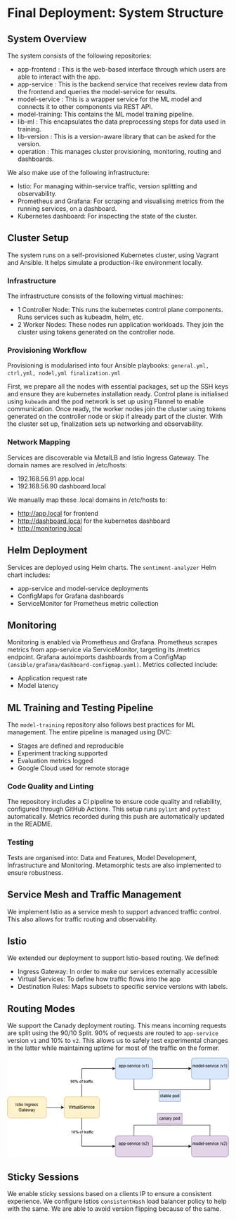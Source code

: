 # Final Deployment: System Structure

## System Overview
The system consists of the following repositories:
* app-frontend : This is the web-based interface through which users are able to interact with the app.
* app-service : This is the backend service that receives review data from the frontend and queries the model-service for results.
* model-service : This is a wrapper service for the ML model and connects it to other components via REST API.
* model-training: This contains the ML model training pipeline.
* lib-ml : This encapsulates the data preprocessing steps for data used in training.
* lib-version : This is a version-aware library that can be asked for the version.
* operation : This manages cluster provisioning, monitoring, routing and dashboards.

We also make use of the following infrastructure:
* Istio: For managing within-service traffic, version splitting and observability. 
* Prometheus and Grafana: For scraping and visualising metrics from the running services, on a dashboard.
* Kubernetes dashboard: For inspecting the state of the cluster.

## Cluster Setup
The system runs on a self-provisioned Kubernetes cluster, using Vagrant and Ansible. It helps simulate a production-like environment locally. 

### Infrastructure
The infrastructure consists of the following virtual machines:
* 1 Controller Node: This runs the kubernetes control plane components. Runs services such as kubeadm, helm, etc.
* 2 Worker Nodes: These nodes run application workloads. They join the cluster using tokens generated on the controller node.

### Provisioning Workflow 
Provisioning is modularised into four Ansible playbooks: ``` general.yml, ctrl,yml, nodel,yml finalization.yml ```

First, we prepare all the nodes with essential packages, set up the SSH keys and ensure they are kubernetes installation ready. Control plane is initialised using ```kubeadm``` and the pod network is set up using Flannel to enable communication. Once ready, the worker nodes join the cluster using tokens generated on the controller node or skip if already part of the cluster. With the cluster set up, finalization sets up networking and observability.

### Network Mapping
Services are discoverable via MetalLB and Istio Ingress Gateway. The domain names are resolved in /etc/hosts: 
* 192.168.56.91 app.local
* 192.168.56.90 dashboard.local

We manually map these .local domains in /etc/hosts to:
* http://app.local for frontend 
* http://dashboard.local for the kubernetes dashboard
* http://monitoring.local 

## Helm Deployment
Services are deployed using Helm charts. The ```sentiment-analyzer``` Helm chart includes:
* app-service and model-service deployments
* ConfigMaps for Grafana dashboards
* ServiceMonitor for Prometheus metric collection

## Monitoring 
Monitoring is enabled via Prometheus and Grafana. Prometheus scrapes metrics from app-service via ServiceMonitor, targeting its /metrics endpoint. Grafana autoimports dashboards from a ConfigMap ```(ansible/grafana/dashboard-configmap.yaml)```. Metrics collected include:
* Application request rate 
* Model latency

## ML Training and Testing Pipeline
The ```model-training``` repository also follows best practices for ML management. The entire pipeline is managed using DVC:
* Stages are defined and reproducible
* Experiment tracking supported
* Evaluation metrics logged
* Google Cloud used for remote storage 

### Code Quality and Linting
The repository includes a CI pipeline to ensure code quality and reliability, configured through GitHub Actions. This setup runs ```pylint``` and ```pytest``` automatically. Metrics recorded during this push are automatically updated in the README. 

### Testing
Tests are organised into: Data and Features, Model Development, Infrastructure and Monitoring. Metamorphic tests are also implemented to ensure robustness.

## Service Mesh and Traffic Management
We implement Istio as a service mesh to support advanced traffic control. This also allows for traffic routing and observability. 

## Istio
We extended our deployment to support Istio-based routing. We defined:
* Ingress Gateway: In order to make our services externally accessible
* Virtual Services: To define how traffic flows into the app
* Destination Rules: Maps subsets to specific service versions with labels.

## Routing Modes
We support the Canady deployment routing. This means incoming requests are split using the 90/10 Split. 90% of requests are routed to ```app-service``` version ```v1``` and 10% to ```v2```. This allows us to safely test experimental changes in the latter while maintaining uptime for most of the traffic on the former. 

![Canary Release Flow Diagram](images/canary.png)


## Sticky Sessions
We enable sticky sessions based on a clients IP to ensure a consistent experience. We configure Istios ```consistentHash``` load balancer policy to help with the same. We are able to avoid version flipping because of the same.


